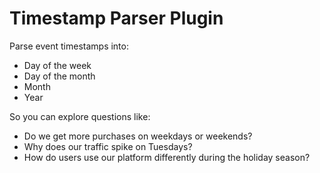 # Timestamp Parser Plugin

Parse event timestamps into:

- Day of the week
- Day of the month
- Month
- Year

So you can explore questions like:

- Do we get more purchases on weekdays or weekends?
- Why does our traffic spike on Tuesdays?
- How do users use our platform differently during the holiday season?
